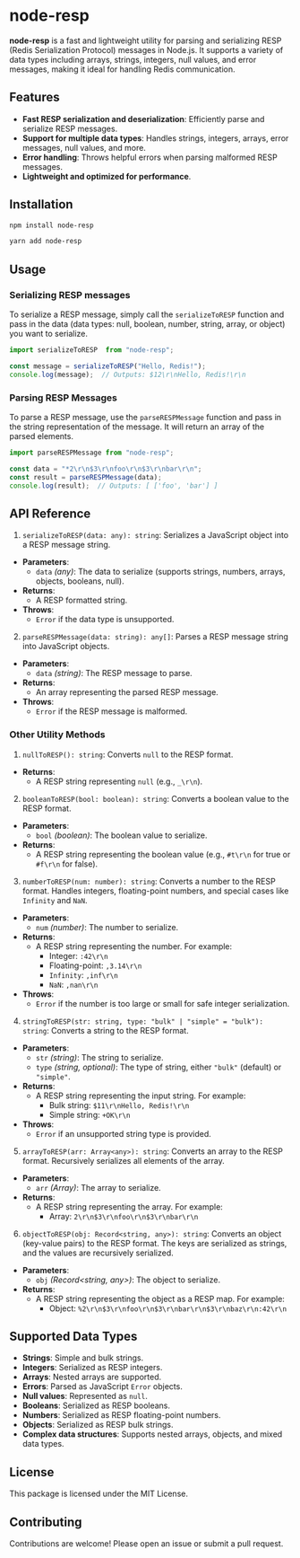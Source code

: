 # node-resp

**node-resp** is a fast and lightweight utility for parsing and serializing RESP (Redis Serialization Protocol) messages in Node.js. It supports a variety of data types including arrays, strings, integers, null values, and error messages, making it ideal for handling Redis communication.

## Features

- **Fast RESP serialization and deserialization**: Efficiently parse and serialize RESP messages.
- **Support for multiple data types**: Handles strings, integers, arrays, error messages, null values, and more.
- **Error handling**: Throws helpful errors when parsing malformed RESP messages.
- **Lightweight and optimized for performance**.

## Installation

```bash
npm install node-resp
```
```bash
yarn add node-resp
```

## Usage

### Serializing RESP messages

To serialize a RESP message, simply call the `serializeToRESP` function and pass in the data (data types: null, boolean, number, string, array, or object) you want to serialize.

```typescript
import serializeToRESP  from "node-resp";

const message = serializeToRESP("Hello, Redis!");
console.log(message);  // Outputs: $12\r\nHello, Redis!\r\n
```


### Parsing RESP Messages

To parse a RESP message, use the `parseRESPMessage` function and pass in the string representation of the message. It will return an array of the parsed elements.

```typescript
import parseRESPMessage from "node-resp";

const data = "*2\r\n$3\r\nfoo\r\n$3\r\nbar\r\n";
const result = parseRESPMessage(data);
console.log(result);  // Outputs: [ ['foo', 'bar'] ]
```

## API Reference

1. `serializeToRESP(data: any): string`: Serializes a JavaScript object into a RESP message string.

- **Parameters**:
    - `data` *(any)*: The data to serialize (supports strings, numbers, arrays, objects, booleans, null).
- **Returns**:
    - A RESP formatted string.
- **Throws**:
    - `Error` if the data type is unsupported.

2. `parseRESPMessage(data: string): any[]`: Parses a RESP message string into JavaScript objects.

- **Parameters**:
    - `data` *(string)*: The RESP message to parse.
- **Returns**:
    - An array representing the parsed RESP message.
- **Throws**:
    - `Error` if the RESP message is malformed.

### Other Utility Methods

1. `nullToRESP(): string`: Converts `null` to the RESP format.

- **Returns**:
    - A RESP string representing `null` (e.g., `_\r\n`).

2. `booleanToRESP(bool: boolean): string`: Converts a boolean value to the RESP format.

- **Parameters**:
    - `bool` *(boolean)*: The boolean value to serialize.
- **Returns**:
    - A RESP string representing the boolean value (e.g., `#t\r\n` for true or `#f\r\n` for false).

3. `numberToRESP(num: number): string`: Converts a number to the RESP format. Handles integers, floating-point numbers, and special cases like `Infinity` and `NaN`.

- **Parameters**:
    - `num` *(number)*: The number to serialize.
- **Returns**:
    - A RESP string representing the number. For example:
        - Integer: `:42\r\n`
        - Floating-point: `,3.14\r\n`
        - `Infinity`: `,inf\r\n`
        - `NaN`: `,nan\r\n`
- **Throws**:
    - `Error` if the number is too large or small for safe integer serialization.

4. `stringToRESP(str: string, type: "bulk" | "simple" = "bulk"): string`: Converts a string to the RESP format.

- **Parameters**:
    - `str` *(string)*: The string to serialize.
    - `type` *(string, optional)*: The type of string, either `"bulk"` (default) or `"simple"`.
- **Returns**:
    - A RESP string representing the input string. For example:
        - Bulk string: `$11\r\nHello, Redis!\r\n`
        - Simple string: `+OK\r\n`
- **Throws**:
    - `Error` if an unsupported string type is provided.

5. `arrayToRESP(arr: Array<any>): string`: Converts an array to the RESP format. Recursively serializes all elements of the array.

- **Parameters**:
    - `arr` *(Array<any>)*: The array to serialize.
- **Returns**:
    - A RESP string representing the array. For example:
        - Array: `2\r\n$3\r\nfoo\r\n$3\r\nbar\r\n`

6. `objectToRESP(obj: Record<string, any>): string`: Converts an object (key-value pairs) to the RESP format. The keys are serialized as strings, and the values are recursively serialized.

- **Parameters**:
    - `obj` *(Record<string, any>)*: The object to serialize.
- **Returns**:
    - A RESP string representing the object as a RESP map. For example:
        - Object: `%2\r\n$3\r\nfoo\r\n$3\r\nbar\r\n$3\r\nbaz\r\n:42\r\n`


## Supported Data Types

- **Strings**: Simple and bulk strings.
- **Integers**: Serialized as RESP integers.
- **Arrays**: Nested arrays are supported.
- **Errors**: Parsed as JavaScript `Error` objects.
- **Null values**: Represented as `null`.
- **Booleans**: Serialized as RESP booleans.
- **Numbers**: Serialized as RESP floating-point numbers.
- **Objects**: Serialized as RESP bulk strings.
- **Complex data structures**: Supports nested arrays, objects, and mixed data types.

## License

This package is licensed under the MIT License.

## Contributing

Contributions are welcome! Please open an issue or submit a pull request.